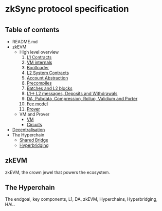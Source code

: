 # zkSync protocol specification

#

## Table of contents

- README.md
- zkEVM
  - High level overview
    1. [L1 Contracts](./zkEVM/high_level/1_l1_smart_contracts.md)
    1. [VM internals](./zkEVM/high_level/2_vm_internals.md)
    1. [Bootloader](./zkEVM/high_level/3_bootloader.md)
    1. [L2 System Contracts](./zkEVM/high_level/4_system_contracts.md)
    1. [Account Abstraction](./zkEVM/high_level/5_account_abstraction.md)
    1. [Precompiles](./zkEVM/high_level/6_elliptic_curve_precompiles.md)
    1. [Batches and L2 blocks](./zkEVM/high_level/7_batches_L2_blocks.md)
    1. [L1-> L2 messages, Deposits and Withdrawals](./zkEVM/high_level/8_handling_L1→L2_ops.md)
    1. [DA, Pubdata, Compression, Rollup, Validium and Porter](./zkEVM/high_level/9_handling_pubdata_in_boojum/bytecode_compression.md)
    1. [Fee model](./zkEVM/high_level/10_fee_model/fee_model_high_level.md)
    1. [Prover](./zkEVM/high_level/11_prover/zk_intuition.md)
  - VM and Prover
    - [VM](./zkEVM/VM_and_prover/VM_section/zkSync_era_virtual_machine_primer.md)
    - [Circuits](./zkEVM/VM_and_prover/circuits_section/intro_to_zkSync’s_ZK.md)
- [Decentralisation](./zkEVM/Decentralisation/network_design_for_zkSync_BFT.md)
- The Hyperchain
  - [Shared Bridge](./the_hyperchain/1_shared_bridge.md)
  - [Hyperbridging](./the_hyperchain/2_hyperbridges.md)

## zkEVM

zkEVM, the crown jewel that powers the ecosystem.

## The Hyperchain

The endgoal, key components, L1, DA, zkEVM, Hyperchains, Hyperbridging, HAL.
